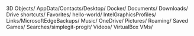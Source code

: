 3D Objects/
AppData/Contacts/Desktop/
Docker/
Documents/
Downloads/
Drive shortcuts/
Favorites/
hello-world/
IntelGraphicsProfiles/
Links/MicrosoftEdgeBackups/
Music/
OneDrive/
Pictures/
Roaming/
Saved Games/
Searches/simplegit-progit/
Videos/
VirtualBox VMs/
